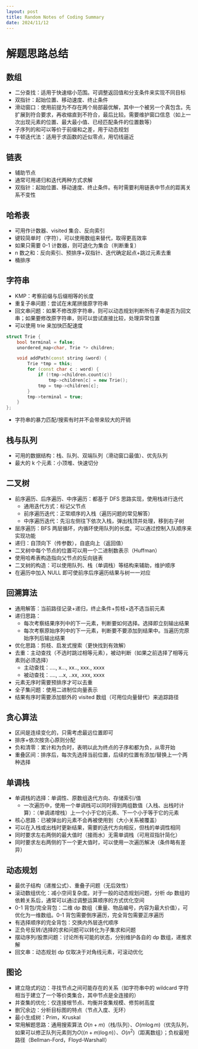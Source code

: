 ```yaml
---
layout: post
title: Random Notes of Coding Summary
date: 2024/11/12
---
```


# 解题思路总结

## 数组

- 二分查找：适用于快速缩小范围。可调整返回值和分支条件来实现不同目标
- 双指针：起始位置、移动速度、终止条件
- 滑动窗口：使用前提为不存在两个局部最优解，其中一个被另一个真包含。先扩展到符合要求，再收缩直到不符合，最后比较。需要维护窗口信息（如上一次出现元素的位置、最大最小值、已经匹配条件的位置数等）
- 子序列的和可以等价于前缀和之差，用于动态规划
- 牛顿迭代法：适用于求函数的近似零点，用切线逼近

## 链表

- 辅助节点
- 通常可用递归和迭代两种方式求解
- 双指针：起始位置、移动速度、终止条件。有时需要利用链表中节点的距离关系不变性

## 哈希表

- 可用作计数器、visited 集合、反向索引
- 键较简单时（字符），可以使用数组来替代，取得更高效率
- 如果只需要 0-1 计数器，则可退化为集合（判断重复）
- n 数之和：反向索引、预排序+双指针、迭代确定起点+跳过元素去重
- 桶排序

## 字符串

- KMP：考察前缀与后缀相等的长度
- 重复子串问题：尝试在末尾拼接原字符串
- 回文串问题：如果不修改原字符串，则可以动态规划判断所有子串是否为回文串；如果要修改原字符串，则可以尝试直接比较，处理异常位置
- 可以使用 trie 来加快匹配速度

```c++
struct Trie {
    bool terminal = false;
    unordered_map<char, Trie *> children;

    void addPath(const string &word) {
        Trie *tmp = this;
        for (const char c : word) {
            if (!tmp->children.count(c))
                tmp->children[c] = new Trie();
            tmp = tmp->children[c];
        }
        tmp->terminal = true;
    }
};
```

- 字符串的暴力匹配/搜索有时并不会带来较大的开销

## 栈与队列

- 可用的数据结构：栈、队列、双端队列（滑动窗口最值）、优先队列
- 最大的 k 个元素：小顶堆、快速切分

## 二叉树

- 前序遍历、后序遍历、中序遍历：都基于 DFS 思路实现，使用栈进行迭代
    - 通用迭代方式：标记父节点
    - 前序遍历迭代：正常顺序的入栈（遍历问题的常见解答）
    - 中序遍历迭代：先沿左侧往下依次入栈，弹出栈顶并处理，移到右子树
- 层序遍历：BFS 两层循环，内循环使用队列的长度。可以通过控制入队顺序来实现功能
- 递归：自顶向下（传参数），自底向上（返回值）
- 二叉树中每个节点的位置可以用一个二进制数表示（Huffman）
- 使用哈希表构造指向父节点的反向链表
- 二叉树的构造：可以使用队列、栈（单调栈）等结构来辅助，维护顺序
- 在遍历中加入 NULL 即可使前序后序遍历结果与树一一对应

## 回溯算法

- 通用解答：当前路径记录+递归，终止条件+剪枝+选不选当前元素
- 递归思路：
	- 每次考察结果序列中的下一元素，判断要如何选择。选择即立刻输出结果
	- 每次考察原始序列中的下一元素，判断要不要添加到结果中。当遍历完原始序列后输出结果
- 优化思路：剪枝、启发式搜索（更快找到有效解）
- 去重：主动查找（不选时跳过相等元素），被动判断（如果之前选择了相等元素则必须选择）
	- 主动查找：...., x..., xx.., xxx., xxxx
	- 被动查找：...., ...x, ..xx, .xxx, xxxx
- 元素无序时需要预排序才可以去重
- 全子集问题：使用二进制位向量表示
- 结果有序时需要添加额外的 visited 数组（可用位向量替代）来追踪路径

## 贪心算法

- 区间是连续变化的，只需考虑最远位置即可
- 排序+依次按贪心原则分配
- 负和清零：累计和为负时，表明以此为终点的子序和都为负，从零开始
- 重叠区间：排序后，每次先选择当前位置，后续的位置有添加/替换上一个两种选择

## 单调栈

- 单调栈的选择：单调性、原数组迭代方向、存储索引/值
	- 一次遍历中，使用一个单调栈可以同时得到两组数值（入栈、出栈时计算）：（单调递增栈）上一个小于它的元素、下一个小于等于它的元素
- 核心思路：已被弹出的元素不会再被使用到（大小关系被覆盖）
- 可以在入栈或出栈时更新结果，需要的迭代方向相反，但栈的单调性相同
- 同时要求左右两侧的最大值时（接雨水）无需单调栈（可用双指针简化）
- 同时要求左右两侧的下一个更大值时，可以使用一次遍历解决（条件略有差异）

## 动态规划

- 最优子结构（递推公式）、重叠子问题（无后效性）
- 滚动数组优化：减小空间复杂度。对于一般的动态规划问题，分析 dp 数组的依赖关系后，通常可以通过调整运算顺序的方式优化空间
- 0-1 背包/完全背包：二维 dp 数组（重量、物品编号，内容为最大价值），可优化为一维数组。0-1 背包需要倒序遍历，完全背包需要正序遍历
- 有选择顺序的完全背包：交换内外层迭代顺序
- 正负号反转/选择的求和问题可以转化为子集求和问题
- 摆动序列/股票问题：讨论所有可能的状态，分别维护各自的 dp 数组，递推求解
- 回文串：动态规划 dp 仅取决于对角线元素，可滚动优化

## 图论

- 建立隐式的边：寻找节点之间可能存在的关系（如字符串中的 wildcard 字符相当于建立了一个等价类集合，其中节点是全连接的）
- 并查集的优化：仅连接根节点、均衡并查集规模、修剪树高度
- 删冗余边：分析目标图的特点（节点入度、无环）
- 最小生成树：Prim，Kruskal
- 常用解题思路：通用搜索算法 $O(n+m)$（栈/队列）、$O(m\log m)$（优先队列，如果可以修正队列元素则为$O((n+m)\log n)$）、$O(n^2)$（距离数组）；负权最短路径（Bellman-Ford，Floyd-Warshall）
